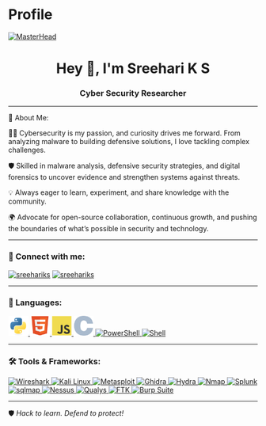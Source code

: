 # Profile

[![MasterHead](https://firebasestorage.googleapis.com/v0/b/flexi-coding.appspot.com/o/dempgi7-520f8d5f-63d4-4453-8822-dbc149ae27f8.gif?alt=media&token=91c0c7b2-93c3-4029-b011-1a8703c5730d)](https://yourportfolio.com)

<h1 align="center">Hey 👋, I'm Sreehari K S</h1>
<h3 align="center">Cyber Security Researcher </h3>


---
🚀 About Me:

👨‍💻 Cybersecurity is my passion, and curiosity drives me forward. From analyzing malware to building defensive solutions, I love tackling complex challenges.

🛡️ Skilled in malware analysis, defensive security strategies, and digital forensics to uncover evidence and strengthen systems against threats.

💡 Always eager to learn, experiment, and share knowledge with the community.

🌍 Advocate for open-source collaboration, continuous growth, and pushing the boundaries of what’s possible in security and technology.

---

<h3 align="left">🔗 Connect with me:</h3>
<p align="left">
  <a href="https://linkedin.com/in/sreehariks15/" target="blank"><img align="center" src="https://raw.githubusercontent.com/rahuldkjain/github-profile-readme-generator/master/src/images/icons/Social/linked-in-alt.svg" alt="sreehariks" height="30" width="40" /></a>
  <a href="https://instagram.com/sree___ks" target="blank"><img align="center" src="https://raw.githubusercontent.com/rahuldkjain/github-profile-readme-generator/master/src/images/icons/Social/instagram.svg" alt="sreehariks" height="30" width="40" /></a>
</p>

---

<h3 align="left">📝 Languages:</h3>
<p align="left">
  <a href="https://www.python.org/" target="_blank" rel="noreferrer">
    <img src="https://raw.githubusercontent.com/devicons/devicon/master/icons/python/python-original.svg" alt="Python" width="40" height="40"/>
  </a>
  <a href="https://developer.mozilla.org/en-US/docs/Web/HTML" target="_blank" rel="noreferrer">
    <img src="https://raw.githubusercontent.com/devicons/devicon/master/icons/html5/html5-original.svg" alt="HTML5" width="40" height="40"/>
  </a>
  <a href="https://developer.mozilla.org/en-US/docs/Web/JavaScript" target="_blank" rel="noreferrer">
    <img src="https://raw.githubusercontent.com/devicons/devicon/master/icons/javascript/javascript-original.svg" alt="JavaScript" width="40" height="40"/>
  </a>
  <a href="https://en.wikipedia.org/wiki/C_(programming_language)" target="_blank" rel="noreferrer">
    <img src="https://raw.githubusercontent.com/devicons/devicon/master/icons/c/c-original.svg" alt="C" width="40" height="40"/>
  </a>
  <a href="https://docs.microsoft.com/en-us/powershell/" target="_blank" rel="noreferrer">
    <img src="https://upload.wikimedia.org/wikipedia/commons/2/2f/PowerShell_5.0_icon.png" alt="PowerShell" width="40" height="40"/>
  </a>
  <a href="https://www.gnu.org/software/bash/" target="_blank" rel="noreferrer">
    <img src="https://upload.wikimedia.org/wikipedia/commons/4/4b/Bash_Logo_Colored.svg" alt="Shell" width="40" height="40"/>
  </a>
</p>

---

<h3 align="left">🛠 Tools & Frameworks:</h3>
<p align="left">
  <a href="https://www.wireshark.org/" target="_blank" rel="noreferrer">
    <img src="https://upload.wikimedia.org/wikipedia/commons/5/5f/Wireshark_icon.svg" alt="Wireshark" width="40" height="40"/>
  </a>
  <a href="https://www.kali.org/" target="_blank" rel="noreferrer">
    <img src="https://www.kali.org/images/kali-logo.svg" alt="Kali Linux" width="40" height="40"/>
  </a>
  <a href="https://www.kali.org/tools/metasploit-framework/" target="_blank" rel="noreferrer">
    <img src="https://www.kali.org/tools/metasploit-framework/images/metasploit-framework-logo.svg" alt="Metasploit" width="40" height="40"/>
  </a>
  <a href="https://ghidra-sre.org/" target="_blank" rel="noreferrer">
    <img src="https://upload.wikimedia.org/wikipedia/commons/2/2d/Ghidra_logo.svg" alt="Ghidra" width="40" height="40"/>
  </a>
  <a href="https://github.com/vanhauser-thc/thc-hydra" target="_blank" rel="noreferrer">
    <img src="https://upload.wikimedia.org/wikipedia/commons/0/0c/Hydra_logo.png" alt="Hydra" width="40" height="40"/>
  </a>
  <a href="https://nmap.org/" target="_blank" rel="noreferrer">
    <img src="https://nmap.org/images/nmap-logo-64x64.png" alt="Nmap" width="40" height="40"/>
  </a>
  <a href="https://www.splunk.com/" target="_blank" rel="noreferrer">
    <img src="https://www.splunk.com/content/dam/splunk2/images/logos/splunk-logo-gray.png" alt="Splunk" width="40" height="40"/>
  </a>
  <a href="http://sqlmap.org/" target="_blank" rel="noreferrer">
    <img src="https://sqlmap.org/images/sqlmap-logo.png" alt="sqlmap" width="40" height="40"/>
  </a>
  <a href="https://www.tenable.com/products/nessus" target="_blank" rel="noreferrer">
    <img src="https://www.tenable.com/sites/drupal.dmz.tenablesecurity.com/files/images/nessus-logo_1.png" alt="Nessus" width="40" height="40"/>
  </a>
  <a href="https://www.qualys.com/" target="_blank" rel="noreferrer">
    <img src="https://www.qualys.com/favicon.ico" alt="Qualys" width="40" height="40"/>
  </a>
  <a href="https://accessdata.com/products-services/forensic-toolkit-ftk" target="_blank" rel="noreferrer">
    <img src="https://accessdata.com/themes/custom/accessdata/favicon.ico" alt="FTK" width="40" height="40"/>
  </a>
  <a href="https://portswigger.net/burp" target="_blank" rel="noreferrer">
    <img src="https://portswigger.net/favicon.ico" alt="Burp Suite" width="40" height="40"/>
  </a>
</p>


---

🛡️ *Hack to learn. Defend to protect!*
